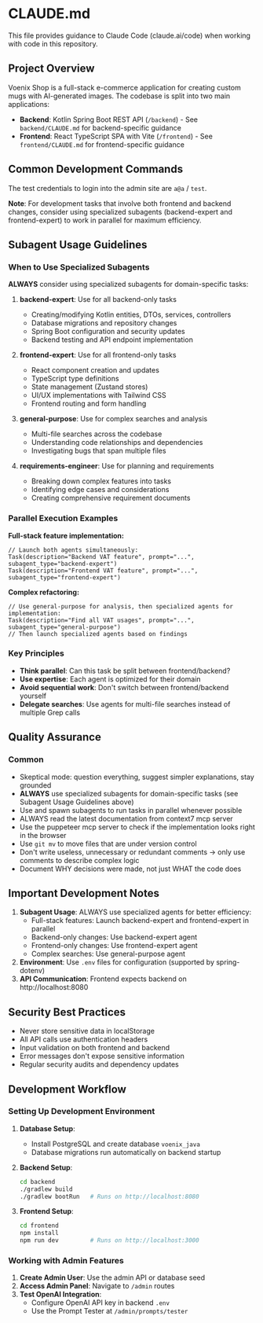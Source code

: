 # CLAUDE.md

This file provides guidance to Claude Code (claude.ai/code) when working with code in this repository.

## Project Overview

Voenix Shop is a full-stack e-commerce application for creating custom mugs with AI-generated images. The codebase is split into two main applications:

- **Backend**: Kotlin Spring Boot REST API (`/backend`) - See `backend/CLAUDE.md` for backend-specific guidance
- **Frontend**: React TypeScript SPA with Vite (`/frontend`) - See `frontend/CLAUDE.md` for frontend-specific guidance

## Common Development Commands

The test credentials to login into the admin site are `a@a` / `test`.

**Note**: For development tasks that involve both frontend and backend changes, consider using specialized subagents (backend-expert and frontend-expert) to work in parallel for maximum efficiency.

## Subagent Usage Guidelines

### When to Use Specialized Subagents

**ALWAYS** consider using specialized subagents for domain-specific tasks:

1. **backend-expert**: Use for all backend-only tasks
   - Creating/modifying Kotlin entities, DTOs, services, controllers
   - Database migrations and repository changes
   - Spring Boot configuration and security updates
   - Backend testing and API endpoint implementation

2. **frontend-expert**: Use for all frontend-only tasks
   - React component creation and updates
   - TypeScript type definitions
   - State management (Zustand stores)
   - UI/UX implementations with Tailwind CSS
   - Frontend routing and form handling

3. **general-purpose**: Use for complex searches and analysis
   - Multi-file searches across the codebase
   - Understanding code relationships and dependencies
   - Investigating bugs that span multiple files

4. **requirements-engineer**: Use for planning and requirements
   - Breaking down complex features into tasks
   - Identifying edge cases and considerations
   - Creating comprehensive requirement documents

### Parallel Execution Examples

**Full-stack feature implementation:**
```
// Launch both agents simultaneously:
Task(description="Backend VAT feature", prompt="...", subagent_type="backend-expert")
Task(description="Frontend VAT feature", prompt="...", subagent_type="frontend-expert")
```

**Complex refactoring:**
```
// Use general-purpose for analysis, then specialized agents for implementation:
Task(description="Find all VAT usages", prompt="...", subagent_type="general-purpose")
// Then launch specialized agents based on findings
```

### Key Principles
- **Think parallel**: Can this task be split between frontend/backend?
- **Use expertise**: Each agent is optimized for their domain
- **Avoid sequential work**: Don't switch between frontend/backend yourself
- **Delegate searches**: Use agents for multi-file searches instead of multiple Grep calls

## Quality Assurance

### Common
- Skeptical mode: question everything, suggest simpler explanations, stay grounded
- **ALWAYS** use specialized subagents for domain-specific tasks (see Subagent Usage Guidelines above)
- Use and spawn subagents to run tasks in parallel whenever possible
- ALWAYS read the latest documentation from context7 mcp server
- Use the puppeteer mcp server to check if the implementation looks right in the browser
- Use `git mv` to move files that are under version control
- Don't write useless, unnecessary or redundant comments -> only use comments to describe complex logic
- Document WHY decisions were made, not just WHAT the code does

## Important Development Notes

1. **Subagent Usage**: ALWAYS use specialized agents for better efficiency:
   - Full-stack features: Launch backend-expert and frontend-expert in parallel
   - Backend-only changes: Use backend-expert agent
   - Frontend-only changes: Use frontend-expert agent
   - Complex searches: Use general-purpose agent
2. **Environment**: Use `.env` files for configuration (supported by spring-dotenv)
3. **API Communication**: Frontend expects backend on http://localhost:8080

## Security Best Practices

- Never store sensitive data in localStorage
- All API calls use authentication headers
- Input validation on both frontend and backend
- Error messages don't expose sensitive information
- Regular security audits and dependency updates

## Development Workflow

### Setting Up Development Environment
1. **Database Setup**:
   - Install PostgreSQL and create database `voenix_java`
   - Database migrations run automatically on backend startup

2. **Backend Setup**:
   ```bash
   cd backend
   ./gradlew build
   ./gradlew bootRun   # Runs on http://localhost:8080
   ```

3. **Frontend Setup**:
   ```bash
   cd frontend
   npm install
   npm run dev         # Runs on http://localhost:3000
   ```

### Working with Admin Features
1. **Create Admin User**: Use the admin API or database seed
2. **Access Admin Panel**: Navigate to `/admin` routes
3. **Test OpenAI Integration**: 
   - Configure OpenAI API key in backend `.env`
   - Use the Prompt Tester at `/admin/prompts/tester`
